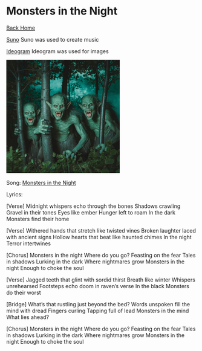 # Monsters in the Night

[Back Home](/)

[Suno](https://suno.com/create) 
Suno was used to create music


[Ideogram](https://ideogram.ai/t/explore)
Ideogram was used for images

<img src="a-photo-of-monsters-hiding-in-the-shadows-of-the-n-yb8LRdbwQEWdk9sNqkS67g-9vpKxy8FSXK3maAs3huNuw.jpeg" alt="Monsters" style="width:300px;"/>


Song: [Monsters in the Night](https://drive.google.com/file/d/1SGqms5xLoYtsqf3Jx4TnY6y8Fo-6l_bK/view?usp=sharing)

Lyrics:


[Verse]
Midnight whispers echo through the bones
Shadows crawling
Gravel in their tones
Eyes like ember
Hunger left to roam
In the dark
Monsters find their home

[Verse]
Withered hands that stretch like twisted vines
Broken laughter laced with ancient signs
Hollow hearts that beat like haunted chimes
In the night
Terror intertwines

[Chorus]
Monsters in the night
Where do you go?
Feasting on the fear
Tales in shadows
Lurking in the dark
Where nightmares grow
Monsters in the night
Enough to choke the soul

[Verse]
Jagged teeth that glint with sordid thirst
Breath like winter
Whispers unrehearsed
Footsteps echo doom in raven’s verse
In the black
Monsters do their worst

[Bridge]
What’s that rustling just beyond the bed?
Words unspoken fill the mind with dread
Fingers curling
Tapping full of lead
Monsters in the mind
What lies ahead?

[Chorus]
Monsters in the night
Where do you go?
Feasting on the fear
Tales in shadows
Lurking in the dark
Where nightmares grow
Monsters in the night
Enough to choke the soul
